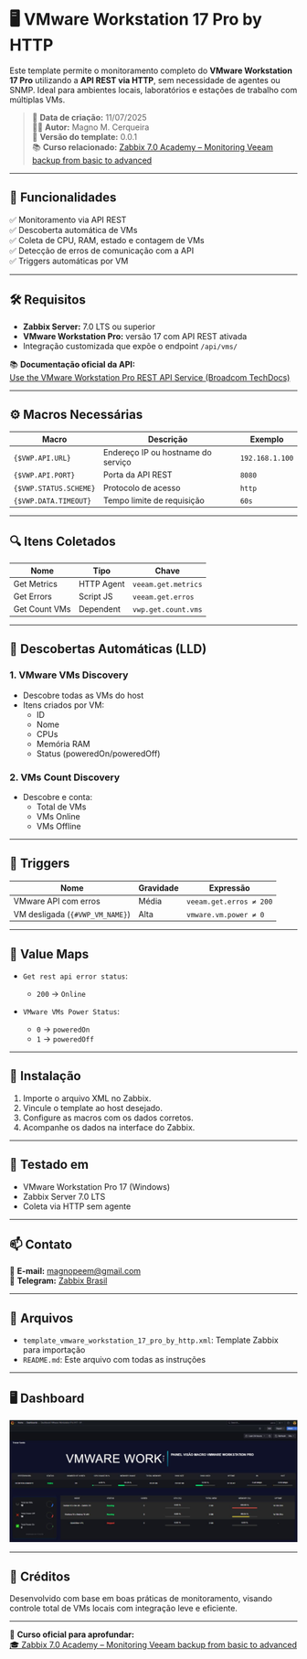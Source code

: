 # 🖥️ VMware Workstation 17 Pro by HTTP

Este template permite o monitoramento completo do **VMware Workstation 17 Pro** utilizando a **API REST via HTTP**, sem necessidade de agentes ou SNMP. Ideal para ambientes locais, laboratórios e estações de trabalho com múltiplas VMs.

> 📅 **Data de criação:** 11/07/2025  
> 👨‍💻 **Autor:** Magno M. Cerqueira  
> 🧩 **Versão do template:** 0.0.1  
> 📚 **Curso relacionado:** [Zabbix 7.0 Academy – Monitoring Veeam backup from basic to advanced](https://go.hotmart.com/C92709578Y?dp=1)

---

## 📌 Funcionalidades

✅ Monitoramento via API REST  
✅ Descoberta automática de VMs  
✅ Coleta de CPU, RAM, estado e contagem de VMs  
✅ Detecção de erros de comunicação com a API  
✅ Triggers automáticas por VM

---

## 🛠️ Requisitos

- **Zabbix Server:** 7.0 LTS ou superior  
- **VMware Workstation Pro:** versão 17 com API REST ativada  
- Integração customizada que expõe o endpoint `/api/vms/`

📚 **Documentação oficial da API:**  
[Use the VMware Workstation Pro REST API Service (Broadcom TechDocs)](https://techdocs.broadcom.com/us/en/vmware-cis/desktop-hypervisors/workstation-pro/17-0/using-vmware-workstation-pro/using-vmware-workstation-pro-rest-api/use-the-vmware-workstation-pro-rest-api-service.html)

---

## ⚙️ Macros Necessárias

| Macro | Descrição | Exemplo |
|-------|-----------|---------|
| `{$VWP.API.URL}` | Endereço IP ou hostname do serviço | `192.168.1.100` |
| `{$VWP.API.PORT}` | Porta da API REST | `8080` |
| `{$VWP.STATUS.SCHEME}` | Protocolo de acesso | `http` |
| `{$VWP.DATA.TIMEOUT}` | Tempo limite de requisição | `60s` |

---

## 🔍 Itens Coletados

| Nome | Tipo | Chave |
|------|------|-------|
| Get Metrics | HTTP Agent | `veeam.get.metrics` |
| Get Errors | Script JS | `veeam.get.erros` |
| Get Count VMs | Dependent | `vwp.get.count.vms` |

---

## 🔄 Descobertas Automáticas (LLD)

### 1. **VMware VMs Discovery**
- Descobre todas as VMs do host
- Itens criados por VM:
  - ID
  - Nome
  - CPUs
  - Memória RAM
  - Status (poweredOn/poweredOff)

### 2. **VMs Count Discovery**
- Descobre e conta:
  - Total de VMs
  - VMs Online
  - VMs Offline

---

## 🚨 Triggers

| Nome | Gravidade | Expressão |
|------|-----------|-----------|
| VMware API com erros | Média | `veeam.get.erros ≠ 200` |
| VM desligada (`{#VWP_VM_NAME}`) | Alta | `vmware.vm.power ≠ 0` |

---

## 🎨 Value Maps

- `Get rest api error status`:  
  - `200` → `Online`

- `VMware VMs Power Status`:  
  - `0` → `poweredOn`  
  - `1` → `poweredOff`

---

## 🚀 Instalação

1. Importe o arquivo XML no Zabbix.
2. Vincule o template ao host desejado.
3. Configure as macros com os dados corretos.
4. Acompanhe os dados na interface do Zabbix.

---

## 🧪 Testado em

- VMware Workstation Pro 17 (Windows)
- Zabbix Server 7.0 LTS
- Coleta via HTTP sem agente

---

## 📫 Contato

📧 **E-mail:** magnopeem@gmail.com  
📣 **Telegram:** [Zabbix Brasil](https://t.me/ZabbixBrasil)

---

## 📁 Arquivos

- `template_vmware_workstation_17_pro_by_http.xml`: Template Zabbix para importação
- `README.md`: Este arquivo com todas as instruções

---
## 🖥️ Dashboard

<img src="https://raw.githubusercontent.com/MagnoMonteCerqueira/Community-templates-Zabbix/12ede3bec8f960cd495620137b28e57dacd34535/Virtualization/VMware/template_rest_api_hypervisor_vmware_workstation_pro/7.0/Dashboard%20VMware%20Workstation%20Pro%20V17%20-%20V1.JPG">

---

## 🧠 Créditos

Desenvolvido com base em boas práticas de monitoramento, visando controle total de VMs locais com integração leve e eficiente.

---

🔗 **Curso oficial para aprofundar:**  
[🎓 Zabbix 7.0 Academy – Monitoring Veeam backup from basic to advanced](https://go.hotmart.com/C92709578Y?dp=1)
